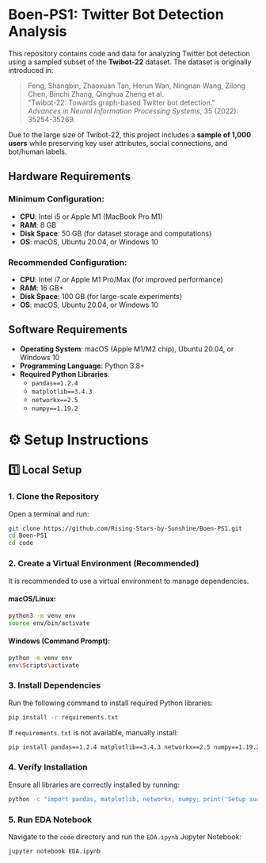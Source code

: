 # Boen-PS1: Twitter Bot Detection Analysis

This repository contains code and data for analyzing Twitter bot detection using a sampled subset of the **Twibot-22** dataset. The dataset is originally introduced in:

> Feng, Shangbin, Zhaoxuan Tan, Herun Wan, Ningnan Wang, Zilong Chen, Binchi Zhang, Qinghua Zheng et al.  
> "Twibot-22: Towards graph-based Twitter bot detection."  
> *Advances in Neural Information Processing Systems*, 35 (2022): 35254-35269.

Due to the large size of Twibot-22, this project includes a **sample of 1,000 users** while preserving key user attributes, social connections, and bot/human labels.

## Hardware Requirements

### Minimum Configuration:
- **CPU**: Intel i5 or Apple M1 (MacBook Pro M1)
- **RAM**: 8 GB
- **Disk Space**: 50 GB (for dataset storage and computations)
- **OS**: macOS, Ubuntu 20.04, or Windows 10

### Recommended Configuration:
- **CPU**: Intel i7 or Apple M1 Pro/Max (for improved performance)
- **RAM**: 16 GB+
- **Disk Space**: 100 GB (for large-scale experiments)
- **OS**: macOS, Ubuntu 20.04, or Windows 10

## Software Requirements

- **Operating System**: macOS (Apple M1/M2 chip), Ubuntu 20.04, or Windows 10  
- **Programming Language**: Python 3.8+  
- **Required Python Libraries**:
  - `pandas==1.2.4`
  - `matplotlib==3.4.3`
  - `networkx==2.5`
  - `numpy==1.19.2`

# ⚙️ Setup Instructions

## 1️⃣ Local Setup

### 1. Clone the Repository
Open a terminal and run:

```bash
git clone https://github.com/Rising-Stars-by-Sunshine/Boen-PS1.git
cd Boen-PS1
cd code
```

### 2. Create a Virtual Environment (Recommended)
It is recommended to use a virtual environment to manage dependencies.

#### macOS/Linux:
```bash
python3 -m venv env
source env/bin/activate
```

#### Windows (Command Prompt):
```bash
python -m venv env
env\Scripts\activate
```

### 3. Install Dependencies
Run the following command to install required Python libraries:

```bash
pip install -r requirements.txt
```

If `requirements.txt` is not available, manually install:

```bash
pip install pandas==1.2.4 matplotlib==3.4.3 networkx==2.5 numpy==1.19.2
```

### 4. Verify Installation
Ensure all libraries are correctly installed by running:

```bash
python -c "import pandas, matplotlib, networkx, numpy; print('Setup successful!')"
```

### 5. Run EDA Notebook
Navigate to the `code` directory and run the `EDA.ipynb` Jupyter Notebook:

```bash
jupyter notebook EDA.ipynb
```

